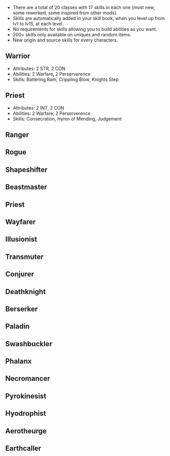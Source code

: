 - There are a total of 20 classes with 17 skills in each one (most new, some reworked, some inspired from other mods).
- Skills are automatically added in your skill book, when you level up from lv1 to lv15, at each level.
- No requirements for skills allowing you to build abilities as you want.
- 200+ skills only available on uniques and random items.
- New origin and source skills for every characters.

## Warrior

- Attributes: 2 STR, 2 CON
- Abilities: 2 Warfare, 2 Perserverence
- Skills: Battering Ram, Crippling Blow, Knights Step

## Priest

- Attributes: 2 INT, 2 CON
- Abilities: 2 Warfare, 2 Perserverence
- Skills: Consecration, Hymn of Mending, Judgement

## Ranger

## Rogue

## Shapeshifter

## Beastmaster

## Priest

## Wayfarer

## Illusionist

## Transmuter

## Conjurer

## Deathknight

## Berserker

## Paladin

## Swashbuckler

## Phalanx

## Necromancer

## Pyrokinesist

## Hyodrophist

## Aerotheurge

## Earthcaller

